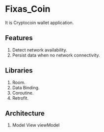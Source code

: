 # Fixas_Coin
It is Cryptocoin wallet application.

## Features
1. Detect network availability.
2. Persist data when no network connectivity.

## Libraries
1. Room.
2. Data Binding.
3. Coroutine.
4. Retrofit.

## Architecture
1. Model View viewModel

